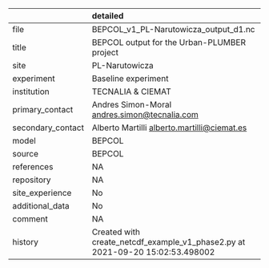 |                   | detailed                                                                      |
|:------------------|:------------------------------------------------------------------------------|
| file              | BEPCOL_v1_PL-Narutowicza_output_d1.nc                                         |
| title             | BEPCOL output for the Urban-PLUMBER project                                   |
| site              | PL-Narutowicza                                                                |
| experiment        | Baseline experiment                                                           |
| institution       | TECNALIA & CIEMAT                                                             |
| primary_contact   | Andres Simon-Moral andres.simon@tecnalia.com                                  |
| secondary_contact | Alberto Martilli alberto.martilli@ciemat.es                                   |
| model             | BEPCOL                                                                        |
| source            | BEPCOL                                                                        |
| references        | NA                                                                            |
| repository        | NA                                                                            |
| site_experience   | No                                                                            |
| additional_data   | No                                                                            |
| comment           | NA                                                                            |
| history           | Created with create_netcdf_example_v1_phase2.py at 2021-09-20 15:02:53.498002 |
